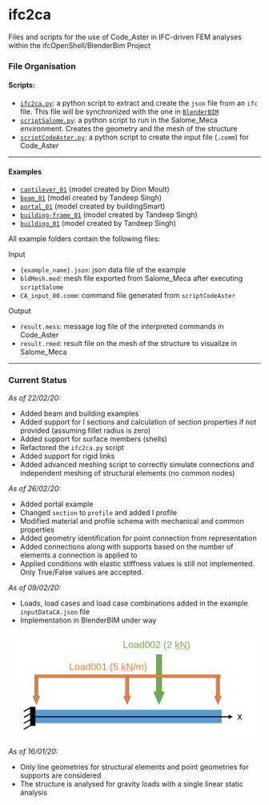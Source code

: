 # ifc2ca
Files and scripts for the use of Code_Aster in IFC-driven FEM analyses within the ifcOpenShell/BlenderBim Project

### File Organisation
#### Scripts:
- [`ifc2ca.py`](ifc2ca.py): a python script to extract and create the `json` file from an `ifc` file. This file will be synchronized with the one in [`BlenderBIM`](https://github.com/IfcOpenShell/IfcOpenShell/tree/v0.6.0/src/ifcblenderexport/ifc2ca.py)
- [`scriptSalome.py`](scriptSalome.py): a python script to run in the Salome_Meca environment. Creates the geometry and the mesh of the structure
- [`scriptCodeAster.py`](scriptCodeAster.py): a python script to create the input file (`.comm`) for Code_Aster

---

#### Examples
- [`cantilever_01`](examples/cantilever_01) (model created by Dion Moult)
- [`beam_01`](examples/beam_01) (model created by Tandeep Singh)
- [`portal_01`](examples/portal_01) (model created by buildingSmart)
- [`building-frame_01`](examples/building-frame_01) (model created by Tandeep Singh)
- [`building_01`](examples/building_01) (model created by Tandeep Singh)

All example folders contain the following files:

Input
- `{example_name}.json`: json data file of the example
- `bldMesh.med`: mesh file exported from Salome_Meca after executing `scriptSalome`
- `CA_input_00.comm`: command file generated from `scriptCodeAster`

Output
- `result.mess`: message log file of the interpreted commands in Code_Aster
- `result.rmed`: result file on the mesh of the structure to visualize in Salome_Meca

---

### Current Status
_As of 22/02/20:_
- Added beam and building examples
- Added support for I sections and calculation of section properties if not provided (assuming fillet radius is zero)
- Added support for surface members (shells)
- Refactored the `ifc2ca.py` script
- Added support for rigid links
- Added advanced meshing script to correctly simulate connections and independent meshing of structural elements (no common nodes)

_As of 26/02/20:_
- Added portal example
- Changed `section` to `profile` and added I profile
- Modified material and profile schema with mechanical and common properties
- Added geometry identification for point connection from representation
- Added connections along with supports based on the number of elements a connection is applied to
- Applied conditions with elastic stiffness values is still not implemented. Only True/False values are accepted.

_As of 09/02/20:_
- Loads, load cases and load case combinations added in the example `inputDataCA.json` file
- Implementation in BlenderBIM under way

 ![note](examples/cantilever_01/cantileverBeamProblemDescription.png)

_As of 16/01/20:_
- Only line geometries for structural elements and point geometries for supports are considered
- The structure is analysed for gravity loads with a single linear static analysis
